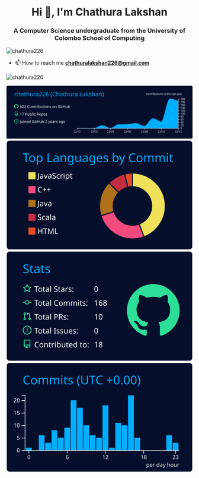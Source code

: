 <h1 align="center">Hi 👋, I'm Chathura Lakshan</h1>
<h3 align="center">A Computer Science undergraduate from the University of Colombo School of Computing</h3>

<p align="left"> <img src="https://komarev.com/ghpvc/?username=chathura226&label=Profile%20views&color=0e75b6&style=flat" alt="chathura226" /> </p>



- 📫 How to reach me **chathuralakshan226@gmail.com**
<p><img align="center" src="https://github-readme-streak-stats.herokuapp.com/?user=chathura226&" alt="chathura226" /></p>

[![](https://raw.githubusercontent.com/chathura226/chathura226/master/profile-summary-card-output/algolia/0-profile-details.svg)](https://github.com/vn7n24fzkq/github-profile-summary-cards)
[![](https://raw.githubusercontent.com/chathura226/chathura226/master/profile-summary-card-output/algolia/2-most-commit-language.svg)](https://github.com/vn7n24fzkq/github-profile-summary-cards)
[![](https://raw.githubusercontent.com/chathura226/chathura226/master/profile-summary-card-output/algolia/3-stats.svg)](https://github.com/vn7n24fzkq/github-profile-summary-cards) [![](https://raw.githubusercontent.com/chathura226/chathura226/master/profile-summary-card-output/algolia/4-productive-time.svg)](https://github.com/vn7n24fzkq/github-profile-summary-cards)
